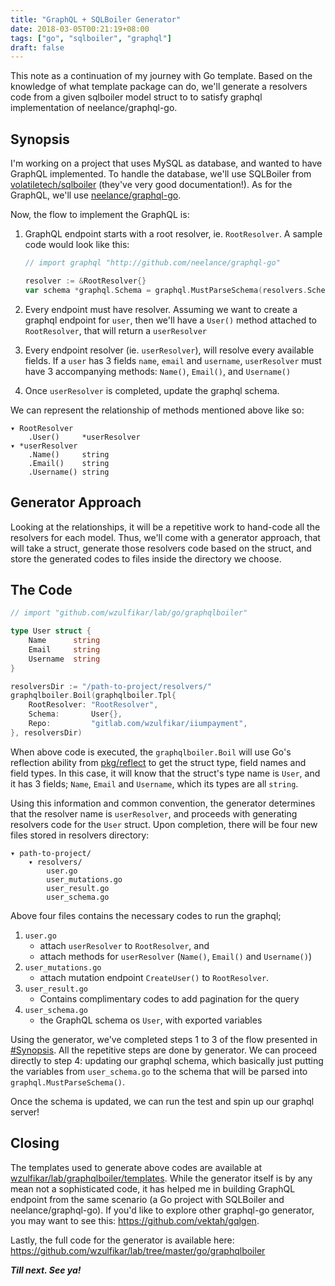 ```yaml
---
title: "GraphQL + SQLBoiler Generator"
date: 2018-03-05T00:21:19+08:00
tags: ["go", "sqlboiler", "graphql"]
draft: false
---
```


This note as a continuation of my journey with Go template. Based on the knowledge of what template package can do, we'll generate a resolvers code from a given sqlboiler model struct to to satisfy graphql implementation of neelance/graphql-go.

<!--more-->

## Synopsis

I'm working on a project that uses MySQL as database, and wanted to have GraphQL implemented. To handle the database, we'll use SQLBoiler from [volatiletech/sqlboiler](https://github.com/volatiletech/sqlboiler) (they've very good documentation!). As for the GraphQL, we'll use [neelance/graphql-go](http://github.com/neelance/graphql-go). 

Now, the flow to implement the GraphQL is:

1. GraphQL endpoint starts with a root resolver, ie. `RootResolver`. A sample code would look like this:
    
    ```go
    // import graphql "http://github.com/neelance/graphql-go"
    
    resolver := &RootResolver{}
    var schema *graphql.Schema = graphql.MustParseSchema(resolvers.Schema, resolver)
    ```

2. Every endpoint must have resolver. Assuming we want to create a graphql endpoint for `user`, then we'll have a `User()` method attached to `RootResolver`, that will return a `userResolver`
3. Every endpoint resolver (ie. `userResolver`), will resolve every available fields. 
If a `user` has 3 fields `name`, `email` and `username`, `userResolver` must have 3 accompanying methods: `Name()`, `Email()`, and `Username()`
4. Once `userResolver` is completed, update the graphql schema.

We can represent the relationship of methods mentioned above like so:
```
▾ RootResolver
    .User()     *userResolver
▾ *userResolver
    .Name()     string
    .Email()    string
    .Username() string
```

## Generator Approach

Looking at the relationships, it will be a repetitive work to hand-code all the resolvers for each model. Thus, we'll come with a generator approach, that will take a struct, generate those resolvers code based on the struct, and store the generated codes to files inside the directory we choose. 

## The Code

```go
// import "github.com/wzulfikar/lab/go/graphqlboiler"

type User struct {
    Name      string
    Email     string
    Username  string
}

resolversDir := "/path-to-project/resolvers/"
graphqlboiler.Boil(graphqlboiler.Tpl{
    RootResolver: "RootResolver",
    Schema:       User{},
    Repo:         "gitlab.com/wzulfikar/iiumpayment",
}, resolversDir)
```

When above code is executed, the `graphqlboiler.Boil` will use Go's reflection ability from [pkg/reflect](https://golang.org/pkg/reflect/) to get the struct type, field names and field types. In this case, it will know that the struct's type name is `User`, and it has 3 fields; `Name`, `Email` and `Username`, which its types are all `string`. 

Using this information and common convention, the generator determines that the resolver name is `userResolver`, and proceeds with generating resolvers code for the `User` struct. Upon completion, there will be four new files stored in resolvers directory: 

```
▾ path-to-project/
    ▾ resolvers/
        user.go
        user_mutations.go
        user_result.go
        user_schema.go
```

Above four files contains the necessary codes to run the graphql;

1. `user.go`
    - attach `userResolver` to `RootResolver`, and 
    - attach methods for `userResolver` (`Name()`, `Email()` and `Username()`)
2. `user_mutations.go`
    - attach mutation endpoint `CreateUser()` to `RootResolver`.
3. `user_result.go`
    - Contains complimentary codes to add pagination for the query
4. `user_schema.go`
    - the GraphQL schema os `User`, with exported variables

Using the generator, we've completed steps 1 to 3 of the flow presented in [#Synopsis](#synopsis). All the repetitive steps are done by generator. We can proceed directly to step 4: updating our graphql schema, which basically just putting the variables from `user_schema.go` to the schema that will be parsed into `graphql.MustParseSchema()`.

Once the schema is updated, we can run the test and spin up our graphql server!

## Closing

The templates used to generate above codes are available at [wzulfikar/lab/graphqlboiler/templates](https://github.com/wzulfikar/lab/tree/master/go/graphqlboiler/templates). While the generator itself is by any mean not a sophisticated code, it has helped me in building GraphQL endpoint from the same scenario (a Go project with SQLBoiler and neelance/graphql-go). If you'd like to explore other graphql-go generator, you may want to see this: https://github.com/vektah/gqlgen.

Lastly, the full code for the generator is available here: https://github.com/wzulfikar/lab/tree/master/go/graphqlboiler

***Till next. See ya!***